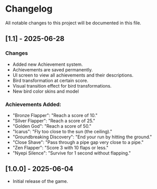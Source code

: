 # Changelog
All notable changes to this project will be documented in this file.

## [1.1] - 2025-06-28

### Changes
- Added new Achievement system.
- Achievements are saved permanently.
- UI screen to view all achievements and their descriptions.
- Bird transformation at certain score.
- Visual transition effect for bird transformations.
- New bird color skins and model

### Achievements Added:
- "Bronze Flapper": "Reach a score of 10."
- "Silver Flapper": "Reach a score of 25."
- "Golden God": "Reach a score of 50." 
- "Icarus": "Fly too close to the sun (the ceiling)."
- "Groundbreaking Discovery": "End your run by hitting the ground."
- "Close Shave": "Pass through a pipe gap very close to a pipe."
- "Zen Flapper": "Score 3 with 10 flaps or less."
- "Nyepi Silence": "Survive for 1 second without flapping."

## [1.0.0] - 2025-06-04
- Initial release of the game.
